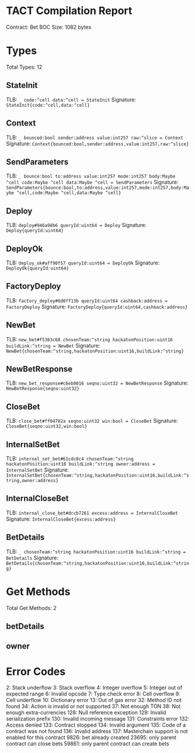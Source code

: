 # TACT Compilation Report
Contract: Bet
BOC Size: 1082 bytes

# Types
Total Types: 12

## StateInit
TLB: `_ code:^cell data:^cell = StateInit`
Signature: `StateInit{code:^cell,data:^cell}`

## Context
TLB: `_ bounced:bool sender:address value:int257 raw:^slice = Context`
Signature: `Context{bounced:bool,sender:address,value:int257,raw:^slice}`

## SendParameters
TLB: `_ bounce:bool to:address value:int257 mode:int257 body:Maybe ^cell code:Maybe ^cell data:Maybe ^cell = SendParameters`
Signature: `SendParameters{bounce:bool,to:address,value:int257,mode:int257,body:Maybe ^cell,code:Maybe ^cell,data:Maybe ^cell}`

## Deploy
TLB: `deploy#946a98b6 queryId:uint64 = Deploy`
Signature: `Deploy{queryId:uint64}`

## DeployOk
TLB: `deploy_ok#aff90f57 queryId:uint64 = DeployOk`
Signature: `DeployOk{queryId:uint64}`

## FactoryDeploy
TLB: `factory_deploy#6d0ff13b queryId:uint64 cashback:address = FactoryDeploy`
Signature: `FactoryDeploy{queryId:uint64,cashback:address}`

## NewBet
TLB: `new_bet#f5383c68 chosenTeam:^string hackatonPosition:uint16 buildLink:^string = NewBet`
Signature: `NewBet{chosenTeam:^string,hackatonPosition:uint16,buildLink:^string}`

## NewBetResponse
TLB: `new_bet_response#c6eb0016 seqno:uint32 = NewBetResponse`
Signature: `NewBetResponse{seqno:uint32}`

## CloseBet
TLB: `close_bet#ff04702a seqno:uint32 win:bool = CloseBet`
Signature: `CloseBet{seqno:uint32,win:bool}`

## InternalSetBet
TLB: `internal_set_bet#61cdc0c4 chosenTeam:^string hackatonPosition:uint16 buildLink:^string owner:address = InternalSetBet`
Signature: `InternalSetBet{chosenTeam:^string,hackatonPosition:uint16,buildLink:^string,owner:address}`

## InternalCloseBet
TLB: `internal_close_bet#dccb7261 excess:address = InternalCloseBet`
Signature: `InternalCloseBet{excess:address}`

## BetDetails
TLB: `_ chosenTeam:^string hackatonPosition:uint16 buildLink:^string = BetDetails`
Signature: `BetDetails{chosenTeam:^string,hackatonPosition:uint16,buildLink:^string}`

# Get Methods
Total Get Methods: 2

## betDetails

## owner

# Error Codes
2: Stack underflow
3: Stack overflow
4: Integer overflow
5: Integer out of expected range
6: Invalid opcode
7: Type check error
8: Cell overflow
9: Cell underflow
10: Dictionary error
13: Out of gas error
32: Method ID not found
34: Action is invalid or not supported
37: Not enough TON
38: Not enough extra-currencies
128: Null reference exception
129: Invalid serialization prefix
130: Invalid incoming message
131: Constraints error
132: Access denied
133: Contract stopped
134: Invalid argument
135: Code of a contract was not found
136: Invalid address
137: Masterchain support is not enabled for this contract
9826: bet already created
23695: only parent contract can close bets
59861: only parent contract can create bets